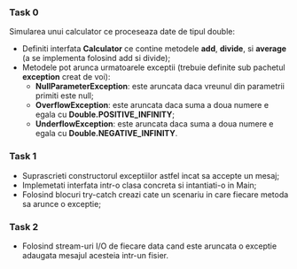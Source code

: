 ### Task 0
Simularea unui calculator ce proceseaza date de tipul double:
- Definiti interfata **Calculator** ce contine metodele **add**, **divide**, si **average** (a se implementa folosind add si divide);
- Metodele pot arunca urmatoarele exceptii (trebuie definite sub pachetul **exception** creat de voi):
  - **NullParameterException**: este aruncata daca vreunul din parametrii primiti este null;
  - **OverflowException**: este aruncata daca suma a doua numere e egala cu **Double.POSITIVE_INFINITY**;
  - **UnderflowException**: este aruncata daca suma a doua numere e egala cu **Double.NEGATIVE_INFINITY**.

### Task 1
- Suprascrieti constructorul exceptiilor astfel incat sa accepte un mesaj;
- Implemetati interfata intr-o clasa concreta si intantiati-o in Main;
- Folosind blocuri try-catch creazi cate un scenariu in care fiecare metoda sa arunce o exceptie; 

### Task 2
- Folosind stream-uri I/O de fiecare data cand este aruncata o exceptie adaugata mesajul acesteia intr-un fisier.
